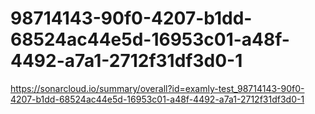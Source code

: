 # 98714143-90f0-4207-b1dd-68524ac44e5d-16953c01-a48f-4492-a7a1-2712f31df3d0-1
https://sonarcloud.io/summary/overall?id=examly-test_98714143-90f0-4207-b1dd-68524ac44e5d-16953c01-a48f-4492-a7a1-2712f31df3d0-1
